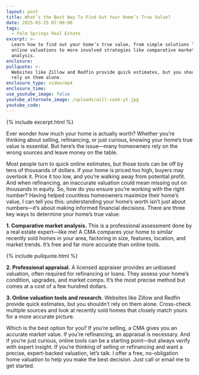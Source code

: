 ```yaml
---
layout: post
title: What’s the Best Way To Find Out Your Home’s True Value?
date: 2025-03-25 07:00:00
tags:
  - Palm Springs Real Estate
excerpt: >-
  Learn how to find out your home’s true value, from simple solutions like
  online valuations to more involved strategies like comparative market
  analysis. 
enclosure:
pullquote: >-
  Websites like Zillow and Redfin provide quick estimates, but you shouldn’t
  rely on them alone.
enclosure_type: video/mp4
enclosure_time:
use_youtube_image: false
youtube_alternate_image: /uploads/will-cook-yt.jpg
youtube_code:
---
```

{% include excerpt.html %}

Ever wonder how much your home is actually worth? Whether you’re thinking about selling, refinancing, or just curious, knowing your home’s true value is essential. But here’s the issue—many homeowners rely on the wrong sources and leave money on the table.

Most people turn to quick online estimates, but those tools can be off by tens of thousands of dollars. If your home is priced too high, buyers may overlook it. Price it too low, and you’re walking away from potential profit. And when refinancing, an inaccurate valuation could mean missing out on thousands in equity. So, how do you ensure you’re working with the right number? Having helped countless homeowners maximize their home’s value, I can tell you this: understanding your home’s worth isn’t just about numbers—it’s about making informed financial decisions. There are three key ways to determine your home’s true value:

**1\. Comparative market analysis.** This is a professional assessment done by a real estate expert—like me! A CMA compares your home to similar recently sold homes in your area, factoring in size, features, location, and market trends. It’s free and far more accurate than online tools.

{% include pullquote.html %}

**2\. Professional appraisal.** A licensed appraiser provides an unbiased valuation, often required for refinancing or loans. They assess your home’s condition, upgrades, and market comps. It’s the most precise method but comes at a cost of a few hundred dollars.

**3\. Online valuation tools and research.** Websites like Zillow and Redfin provide quick estimates, but you shouldn’t rely on them alone. Cross-check multiple sources and look at recently sold homes that closely match yours for a more accurate picture.

Which is the best option for you? If you’re selling, a CMA gives you an accurate market value. If you’re refinancing, an appraisal is necessary. And if you’re just curious, online tools can be a starting point—but always verify with expert insight. If you’re thinking of selling or refinancing and want a precise, expert-backed valuation, let’s talk. I offer a free, no-obligation home valuation to help you make the best decision. Just call or email me to get started.